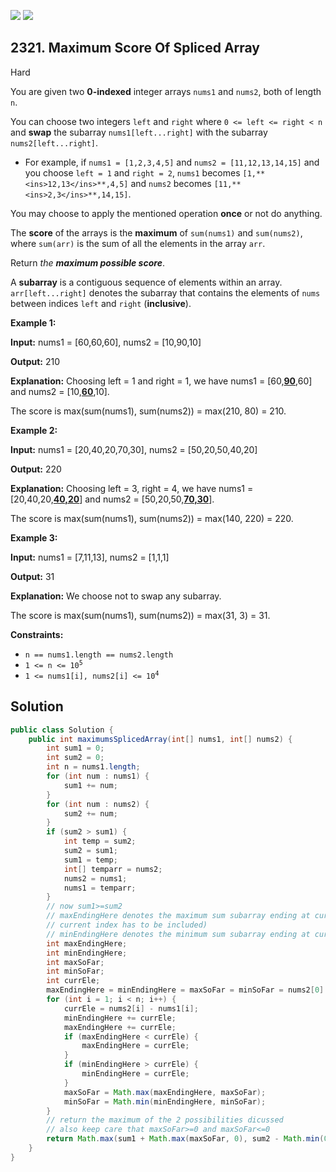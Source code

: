 [![](https://img.shields.io/github/stars/javadev/LeetCode-in-Java?label=Stars&style=flat-square)](https://github.com/javadev/LeetCode-in-Java)
[![](https://img.shields.io/github/forks/javadev/LeetCode-in-Java?label=Fork%20me%20on%20GitHub%20&style=flat-square)](https://github.com/javadev/LeetCode-in-Java/fork)

## 2321\. Maximum Score Of Spliced Array

Hard

You are given two **0-indexed** integer arrays `nums1` and `nums2`, both of length `n`.

You can choose two integers `left` and `right` where `0 <= left <= right < n` and **swap** the subarray `nums1[left...right]` with the subarray `nums2[left...right]`.

*   For example, if `nums1 = [1,2,3,4,5]` and `nums2 = [11,12,13,14,15]` and you choose `left = 1` and `right = 2`, `nums1` becomes `[1,**<ins>12,13</ins>**,4,5]` and `nums2` becomes `[11,**<ins>2,3</ins>**,14,15]`.

You may choose to apply the mentioned operation **once** or not do anything.

The **score** of the arrays is the **maximum** of `sum(nums1)` and `sum(nums2)`, where `sum(arr)` is the sum of all the elements in the array `arr`.

Return _the **maximum possible score**_.

A **subarray** is a contiguous sequence of elements within an array. `arr[left...right]` denotes the subarray that contains the elements of `nums` between indices `left` and `right` (**inclusive**).

**Example 1:**

**Input:** nums1 = [60,60,60], nums2 = [10,90,10]

**Output:** 210

**Explanation:** Choosing left = 1 and right = 1, we have nums1 = [60,<ins>**90**</ins>,60] and nums2 = [10,<ins>**60**</ins>,10].

The score is max(sum(nums1), sum(nums2)) = max(210, 80) = 210.

**Example 2:**

**Input:** nums1 = [20,40,20,70,30], nums2 = [50,20,50,40,20]

**Output:** 220

**Explanation:** Choosing left = 3, right = 4, we have nums1 = [20,40,20,<ins>**40,20**</ins>] and nums2 = [50,20,50,<ins>**70,30**</ins>].

The score is max(sum(nums1), sum(nums2)) = max(140, 220) = 220. 

**Example 3:**

**Input:** nums1 = [7,11,13], nums2 = [1,1,1]

**Output:** 31

**Explanation:** We choose not to swap any subarray.

The score is max(sum(nums1), sum(nums2)) = max(31, 3) = 31. 

**Constraints:**

*   `n == nums1.length == nums2.length`
*   <code>1 <= n <= 10<sup>5</sup></code>
*   <code>1 <= nums1[i], nums2[i] <= 10<sup>4</sup></code>

## Solution

```java
public class Solution {
    public int maximumsSplicedArray(int[] nums1, int[] nums2) {
        int sum1 = 0;
        int sum2 = 0;
        int n = nums1.length;
        for (int num : nums1) {
            sum1 += num;
        }
        for (int num : nums2) {
            sum2 += num;
        }
        if (sum2 > sum1) {
            int temp = sum2;
            sum2 = sum1;
            sum1 = temp;
            int[] temparr = nums2;
            nums2 = nums1;
            nums1 = temparr;
        }
        // now sum1>=sum2
        // maxEndingHere denotes the maximum sum subarray ending at current index(ie. element at
        // current index has to be included)
        // minEndingHere denotes the minimum sum subarray ending at current index
        int maxEndingHere;
        int minEndingHere;
        int maxSoFar;
        int minSoFar;
        int currEle;
        maxEndingHere = minEndingHere = maxSoFar = minSoFar = nums2[0] - nums1[0];
        for (int i = 1; i < n; i++) {
            currEle = nums2[i] - nums1[i];
            minEndingHere += currEle;
            maxEndingHere += currEle;
            if (maxEndingHere < currEle) {
                maxEndingHere = currEle;
            }
            if (minEndingHere > currEle) {
                minEndingHere = currEle;
            }
            maxSoFar = Math.max(maxEndingHere, maxSoFar);
            minSoFar = Math.min(minEndingHere, minSoFar);
        }
        // return the maximum of the 2 possibilities dicussed
        // also keep care that maxSoFar>=0 and maxSoFar<=0
        return Math.max(sum1 + Math.max(maxSoFar, 0), sum2 - Math.min(0, minSoFar));
    }
}
```
